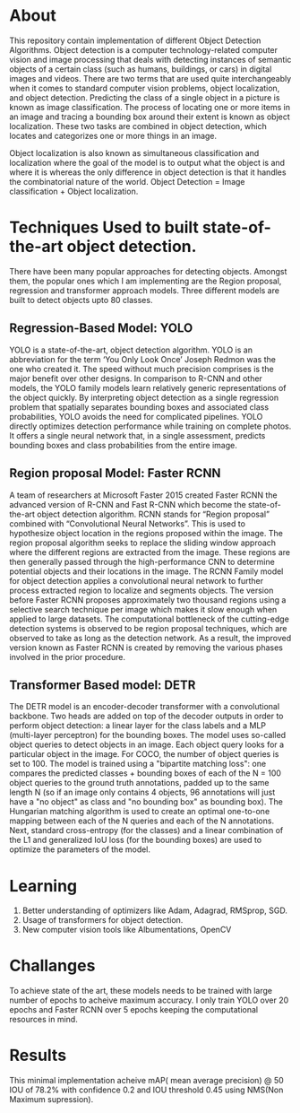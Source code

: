 # About
This repository contain implementation of different Object Detection Algorithms. 
Object detection is a computer technology-related computer vision and image processing that deals with detecting instances of semantic objects of a certain class (such as humans, buildings, or cars) in digital images and videos. There are two terms that are used quite interchangeably when it comes to standard computer vision problems, object localization, and object detection. Predicting the class of a single object in a picture is known as image classification. The process of locating one or more items in an image and tracing a bounding box around their extent is known as object localization. These two tasks are combined in object detection, which locates and categorizes one or more things in an image.

Object localization is also known as simultaneous classification and localization where the goal of the model is to output what the object is and where it is whereas the only difference in object detection is that it handles the combinatorial nature of the world.
Object Detection = Image classification + Object localization.

# Techniques Used to built state-of-the-art object detection.
There have been many popular approaches for detecting objects. Amongst them, the popular ones which I am implementing are the Region proposal, regression and transformer approach models. Three different models are built to detect objects upto 80 classes. 
## Regression-Based Model: YOLO
YOLO is a state-of-the-art, object detection algorithm. YOLO is an abbreviation for the term ‘You Only Look Once’ Joseph Redmon was the one who created it. The speed without much precision comprises is the major benefit over other designs. In comparison to R-CNN and other models, the YOLO family models learn relatively generic representations of the object quickly. By interpreting object detection as a single regression problem that spatially separates bounding boxes and associated class probabilities, YOLO avoids the need for complicated pipelines. YOLO directly optimizes detection performance while training on complete photos. It offers a single neural network that, in a single assessment, predicts bounding boxes and class probabilities from the entire image.
##	Region proposal Model: Faster RCNN
A team of researchers at Microsoft Faster 2015 created Faster RCNN the advanced version of R-CNN and Fast R-CNN which become the state-of-the-art object detection algorithm. RCNN stands for “Region proposal” combined with “Convolutional Neural Networks”. This is used to hypothesize object location in the regions proposed within the image. The region proposal algorithm seeks to replace the sliding window approach where the different regions are extracted from the image. These regions are then generally passed through the high-performance CNN to determine potential objects and their locations in the image. The RCNN Family model for object detection applies a convolutional neural network to further process extracted region to localize and segments objects. The version before Faster RCNN proposes approximately two thousand regions using a selective search technique per image which makes it slow enough when applied to large datasets. The computational bottleneck of the cutting-edge detection systems is observed to be region proposal techniques, which are observed to take as long as the detection network. As a result, the improved version known as Faster RCNN is created by removing the various phases involved in the prior procedure.
## Transformer Based model: DETR
The DETR model is an encoder-decoder transformer with a convolutional backbone. Two heads are added on top of the decoder outputs in order to perform object detection: a linear layer for the class labels and a MLP (multi-layer perceptron) for the bounding boxes. The model uses so-called object queries to detect objects in an image. Each object query looks for a particular object in the image. For COCO, the number of object queries is set to 100.
The model is trained using a "bipartite matching loss": one compares the predicted classes + bounding boxes of each of the N = 100 object queries to the ground truth annotations, padded up to the same length N (so if an image only contains 4 objects, 96 annotations will just have a "no object" as class and "no bounding box" as bounding box). The Hungarian matching algorithm is used to create an optimal one-to-one mapping between each of the N queries and each of the N annotations. Next, standard cross-entropy (for the classes) and a linear combination of the L1 and generalized IoU loss (for the bounding boxes) are used to optimize the parameters of the model.
# Learning
1. Better understanding of optimizers like Adam, Adagrad, RMSprop, SGD.
2. Usage of transformers for object detection.
3. New computer vision tools like Albumentations, OpenCV
# Challanges
To achieve state of the art, these models needs to be trained with large number of epochs to acheive maximum accuracy. I only train YOLO over 20 epochs and Faster RCNN over 5 epochs keeping the computational resources in mind.
# Results 
 This minimal implementation acheive mAP( mean average precision) @ 50 IOU of 78.2% with confidence 0.2 and IOU threshold 0.45 using NMS(Non Maximum supression).
